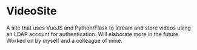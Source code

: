 # VideoSite

A site that uses VueJS and Python/Flask to stream and store videos using an LDAP account for authentication. Will elaborate more in the future. Worked on by myself and a colleague of mine.
